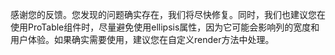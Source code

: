 感谢您的反馈。您发现的问题确实存在，我们将尽快修复。同时，我们也建议您在使用ProTable组件时，尽量避免使用ellipsis属性，因为它可能会影响列的宽度和用户体验。如果确实需要使用，建议您在自定义render方法中处理。
